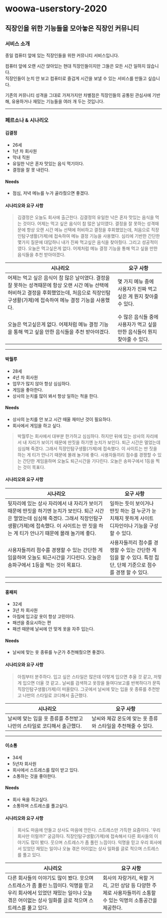 # woowa-userstory-2020

## 직장인을 위한 기능들을 모아놓은 직장인 커뮤니티

### 서비스 소개

종일 컴퓨터 앞에 있는 직장인들을 위한 커뮤니티 서비스입니다.

컴퓨터 앞에 오랜 시간 앉아있는 현대 직장인들이지만 그들은 모든 시간 일하지 않습니다.  
직장인들이 눈치 안 보고 컴퓨터로 즐겁게 시간을 보낼 수 있는 서비스를 만들고 싶습니다.

기존의 커뮤니티 성격을 그대로 가져가지만 차별점은 직장인들의 공통된 관심사에 기반해, 유용하거나 재밌는 기능들을 여러 개 두는 것입니다.

---

### 페르소나 & 시나리오

#### 김결정
- 26세
- 1년 차 회사원
- 막내 직원
- 유일한 낙은 혼자 맛있는 음식 먹기이다.
- 결정을 잘 못 내린다.

#### Needs
- 점심, 저녁 메뉴를 누가 골라줬으면 좋겠다.

#### 시나리오와 요구 사항
> 김결정은 오늘도 회사에 출근한다. 김결정의 유일한 낙은 혼자 맛있는 음식을 먹는 것이다. 어제는 먹고 싶은 음식이 참 많은 날이였다. 결정을 잘 못하는 성격때문에 항상 오랜 시간 메뉴 선택에 허비하고 결정을 후회했었는데, 처음으로 직장인탐구생활(가제)에 접속하여 메뉴 결정 기능을 사용했다. 심리에 기반한 간단한 몇가지 질문에 대답하니 내가 진짜 먹고싶은 음식을 찾아줬다. 그리고 성공적이였다. 오늘은 먹고싶은게 없다. 어제처럼 메뉴 결정 기능을 통해 먹고 싶을 만한 음식들을 추천 받아야겠다.

|시나리오|요구 사항|
|-------|-------|
|어제는 먹고 싶은 음식이 참 많은 날이였다. 결정을 잘 못하는 성격때문에 항상 오랜 시간 메뉴 선택에 허비하고 결정을 후회했었는데, 처음으로 직장인탐구생활(가제)에 접속하여 메뉴 결정 기능을 사용했다.| 몇 가지 메뉴 중에 사용자가 진짜 먹고 싶은 게 뭔지 찾아줄 수 있다.|
|오늘은 먹고싶은게 없다. 어제처럼 메뉴 결정 기능을 통해 먹고 싶을 만한 음식들을 추천 받아야겠다.|수 많은 음식들 중에 사용자가 먹고 싶을 만한 음식들이 뭔지 찾아줄 수 있다.|

---

#### 박월루
- 28세
- 4년 차 회사원
- 업무가 많지 않아 항상 심심하다.
- 게임을 좋아한다.
- 상사의 눈치를 많이 봐서 항상 일하는 척을 한다.

#### Needs
- 상사의 눈치를 안 보고 시간 때울 재미난 것이 필요하다.
- 회사에서 게임을 하고 싶다.

> 박월루는 회사에서 대부분 한가하고 심심하다. 하지만 뒤에 있는 상사의 자리에서 내 자리가 보이기 때문에 딴짓을 하기엔 눈치가 보인다. 퇴근 시간은 멀었는데 심심해 죽겠다. 그래서 직장인탐구생활(가제)에 접속했다. 이 사이트는 딴 짓을 하는 게 티가 안나기 때문에 몰래 놀기에 좋다. 사용자들끼리 점수를 경쟁할 수 있는 간단한 게임을하며 오늘도 퇴근시간을 기다린다. 오늘은 송파구에서 1등을 찍는 것이 목표다.

#### 시나리오와 요구 사항
|시나리오|요구 사항|
|-------|-------|
|뒷자리에 있는 상사 자리에서 내 자리가 보이기 때문에 딴짓을 하기엔 눈치가 보인다. 퇴근 시간은 멀었는데 심심해 죽겠다. 그래서 직장인탐구생활(가제)에 접속했다. 이 사이트는 딴 짓을 하는 게 티가 안나기 때문에 몰래 놀기에 좋다.|일하는 듯이 보이거나 딴짓 하는 걸 누군가 눈치채지 못하게 사이트 디자인이나 기능을 구성할 수 있다.|
|사용자들끼리 점수를 경쟁할 수 있는 간단한 게임을하며 오늘도 퇴근시간을 기다린다. 오늘은 송파구에서 1등을 찍는 것이 목표다.|사용자들끼리 점수를 경쟁할 수 있는 간단한 게임을 할 수 있다. 특정 집단, 단체 기준으로 점수를 경쟁 할 수 있다.|

---


#### 홍패피
- 32세
- 3년 차 회사원
- 아침에 입고갈 옷이 항상 고민이다.
- 패션을 중요시하는 편
- 패션 때문에 날씨에 안 맞게 옷을 자주 입는다.

#### Needs
- 날씨에 맞는 옷 종류를 누군가 추천해줬으면 좋겠다.

#### 시나리오와 요구 사항
>아침부터 분주하다. 입고 싶은 스타일은 많은데 이렇게 입으면 추울 것 같고, 저렇게 입으면 더울 것 같고.. 날씨를 검색하고 옷장을 들여다보고를 반복하다가 문뜩 직장인탐구생활(가제)이 떠올랐다. 그곳에서 날씨에 맞는 입을 옷 종류를 추천받고 나만의 스타일로 코디해서 출근했다.

|시나리오|요구 사항|
|-------|-------|
|날씨에 맞는 입을 옷 종류를 추천받고 나만의 스타일로 코디해서 출근했다.|날씨와 체감 온도에 맞는 옷 종류와 스타일을 추천해줄 수 있다.|

---

#### 이소통
- 34세
- 5년차 회사원
- 회사에서 스트레스를 많이 받고 있다.
- 소통하는 것을 좋아한다.

#### Needs
- 회사 욕을 하고싶다.
- 소통하며 스트레스를 풀고싶다.

#### 시나리오와 요구 사항
>회사도 마음에 안들고 상사도 마음에 안든다. 스트레스만 가득한 요즘이다. '우리회사만 이럴까?' 궁금하다. 직장인탐구생활(가제)에 접속해서 다른 회사들의 이야기도 많이 봤다. 웃으며 스트레스가 좀 풀린 느낌이다. 익명을 믿고 우리 회사에서 있었던 재밌는 일이나 오늘 겪은 어이없는 상사 일화를 글로 적으며 스트레스를 풀고 있다.

|시나리오|요구 사항|
|-------|-------|
|다른 회사들의 이야기도 많이 봤다. 웃으며 스트레스가 좀 풀린 느낌이다. 익명을 믿고 우리 회사에서 있었던 재밌는 일이나 오늘 겪은 어이없는 상사 일화를 글로 적으며 스트레스를 풀고 있다.|회사의 자랑거리, 욕할 거리, 고민 상담 등 다양한 주제로 사용자들끼리 소통할 수 있는 익명의 소통공간을 제공한다.|
